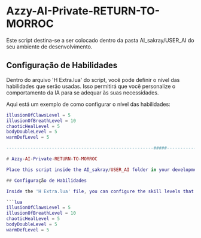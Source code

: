 # Azzy-AI-Private-RETURN-TO-MORROC

Este script destina-se a ser colocado dentro da pasta AI_sakray/USER_AI do seu ambiente de desenvolvimento.

## Configuração de Habilidades

Dentro do arquivo 'H Extra.lua' do script, você pode definir o nível das habilidades que serão usadas. Isso permitirá que você personalize o comportamento da IA para se adequar às suas necessidades.

Aqui está um exemplo de como configurar o nível das habilidades:

```lua
illusionOfClawsLevel = 5
illusionOfBreathLevel = 10
chaoticHealLevel = 5
bodyDoubleLevel = 5
warmDefLevel = 5

-------------------------------------------------------#####-------------------------------------------------------

# Azzy-AI-Private-RETURN-TO-MORROC

Place this script inside the AI_sakray/USER_AI folder in your development environment.

## Configuração de Habilidades

Inside the 'H Extra.lua' file, you can configure the skill levels that the AI will use.

```lua
illusionOfClawsLevel = 5
illusionOfBreathLevel = 10
chaoticHealLevel = 5
bodyDoubleLevel = 5
warmDefLevel = 5
